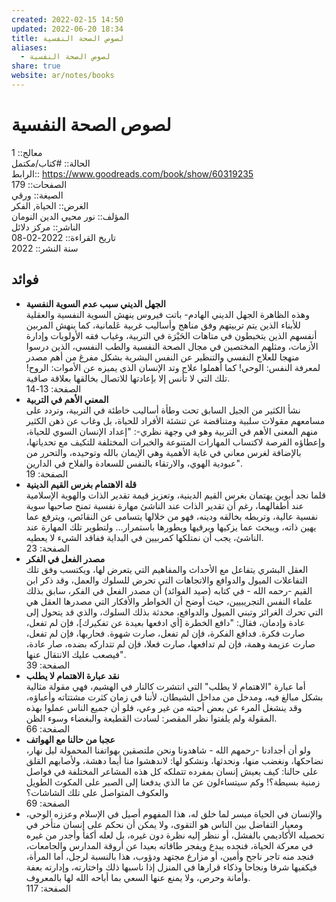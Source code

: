 ```yaml
---  
created: 2022-02-15 14:50  
updated: 2022-06-20 18:34  
title: لصوص الصحة النفسية  
aliases:  
  - لصوص الصحة النفسية  
share: true  
website: ar/notes/books  
---  
```

  
# لصوص الصحة النفسية  
  
معالج:: 1  
الحالة:: #كتاب/مكتمل  
الرابط:: <https://www.goodreads.com/book/show/60319235>  
الصفحات:: 179  
الصيغة:: ورقي  
الغرض:: الحياة, الفكر  
المؤلف:: نور محيي الدين النومان  
الناشر:: مركز دلائل  
تاريخ القراءة:: 2022-02-08  
سنة النشر:: 2022  
  
## فوائد  
  
- **الجهل الديني سبب عدم السوية النفسية**  
  وهذه الظاهرة الجهل الديني الهادم- باتت فيروس ينهش السوية النفسية والعقلية للأبناء الذين يتم تربيتهم وفق مناهج وأساليب غربية عَلمانية، كما ينهش المربين أنفسهم الذين يتخبطون في متاهات الحَيْرَة في التربية، وغياب فقه الأولويات وإدارة الأزمات، ومثلهم المختصين في مجال الصحة النفسية والطب النفسي، الذين درسوا منهجا للعلاج النفسي والتنظير عن النفس البشرية بشكل مفرغ من أهم مصدر لمعرفة النفس: الوحي! كما أهملوا علاج وتد الإنسان الذي يميزه عن الأموات: الروح! تلك التي لا تأنس إلا بإعادتها للاتصال بخالقها بعلاقة صافية.  
  الصفحة: 13-14  
- **المعني الأهم في التربية**  
  نشأ الكثير من الجيل السابق تحت وطأة أساليب خاطئة في التربية، وتردد على مسامعهم مقولات سلبية ومتناقضة عن تنشئة الأفراد للحياة، بل وغاب عن ذهن الكثير منهم المعنى الأهم في التربية وهو في وجهة نظري-: "إعداد الإنسان السوي للحياة، وإعطاؤه الفرصة لاكتساب المهارات المتنوعة والخبرات المختلفة للتكيف مع تحدياتها، بالإضافة لغرس معاني في غاية الأهمية وهي الإيمان بالله وتوحيده، والتحرر من عبودية الهوي، والارتقاء بالنفس للسعادة والفلاح في الدارين".  
  الصفحة: 19  
- **قلة الاهتمام بغرس القيم الدينية**  
  قلما نجد أبوين يهتمان بغرس القيم الدينية، وتعزيز قيمة تقدير الذات والهوية الإسلامية عند أطفالهما، رغم أن تقدير الذات عند الناشئ مهارة نفسية تمنح صاحبها سوية نفسية عالية، وتربطه بخالقه ودينه، فهو من خلالها يتسامى عن النقائص، ويترفع عما يهين ذاته، ويبحث عما يزكيها ويرقيها ويطورها باستمرار… ولتطوير تلك المهارة عند الناشئ، يجب أن نمتلكها كمربيين في البداية ففاقد الشيء لا يعطيه.  
  الصفحة: 23  
- **مصدر الفعل في الفكر**  
  العقل البشري يتفاعل مع الأحداث والمفاهيم التي يتعرض لها، ويكتسب وفق تلك التفاعلات الميول والدوافع والاتجاهات التي تحرض للسلوك والعمل، وقد ذكر ابن القيم -رحمه الله - في كتابه (صيد الفوائد) أن مصدر الفعل في الفكر، سابق بذلك علماء النفس التجريبيين، حيث أوضح أن الخواطر والأفكار التي مصدرها العقل هي التي تحرك الغرائز وتبني الميول والدوافع، محدثة بذلك السلوك، والذي قد يتحول إلى عادة وإدمان، فقال: "دافع الخطرة [أي ادفعها بعيدة عن تفكيرك]، فإن لم تفعل، صارت فكرة. فدافع الفكرة، فإن لم تفعل، صارت شهوة. فحاربها، فإن لم تفعل، صارت عزيمة وهمة، فإن لم تدافعها، صارت فعلا، فإن لم تتداركه بضده، صار عادة، فيصعب عليك الانتقال عنها".  
  الصفحة: 39  
- **نقد عبارة الاهتمام لا يطلب**  
  أما عبارة "الاهتمام لا يطلب" التي انتشرت كالنار في الهشيم، فهي مقولة مثالية بشكل مبالغ فيه، ومدخل من مداخل الشيطان، لأننا في زمان كثرت مشتتاته وأعباؤه، وقد ينشغل المرء عن بعض أحبته من غير وعي، فلو أن جميع الناس عملوا بهذه المقولة ولم يلفتوا نظر المقصر: لسادت القطيعة والبغضاء وسوء الظن.  
  الصفحة: 66  
- **عجبا من حالنا مع الهواتف**  
  ولو أن أجدادنا -رحمهم الله - شاهدونا ونحن ملتصقين بهواتفنا المحمولة ليل نهار، نضاحكها، ونغضب منها، ونحدثها، ونشكو لها: لاندهشوا منا أيما دهشة، ولأصابهم القلق على حالنا: كيف يعيش إنسان بمفرده تتملكه كل هذه المشاعر المختلفة في فواصل زمنية بسيطة؟! وكم سيتساءلون عن ما الذي يدفعنا إلى الصبر على المكوث الطويل والعكوف المتواصل على تلك الشاشات؟  
  الصفحة: 69  
- والإنسان في الحياة ميسر لما خلق له، هذا المفهوم أصيل في الإسلام وعززه الوحي، ومعيار التفاضل بين الناس هو التقوى، ولا يمكن أن نحكم على إنسان متأخر في تحصيله الأكاديمي بالفشل، أو ننظر إليه نظرة دون غيره، بل لعله أكفأ وأجدر من غيره في معركة الحياة، فنجده يبدع ويفجر طاقاته بعيدا عن أروقة المدارس والجامعات، فنجد منه تاجر ناجح وأمين، أو مزارع مجتهد ودؤوب، هذا بالنسبة لرجل، أما المرأة، فيكفيها شرفا ونجاحا وذكاء قرارها في المنزل إذا ناسبها ذلك واختارته، وإدارته بعفة وأمانة وحرص، ولا يمنع عنها السعي بما أباحه الله لها بالمعروف.  
  الصفحة: 117  
